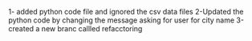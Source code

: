1- added python code file and ignored the csv data files
2-Updated the python code by changing the message asking for user for city name
3-created a new branc callled refacctoring
